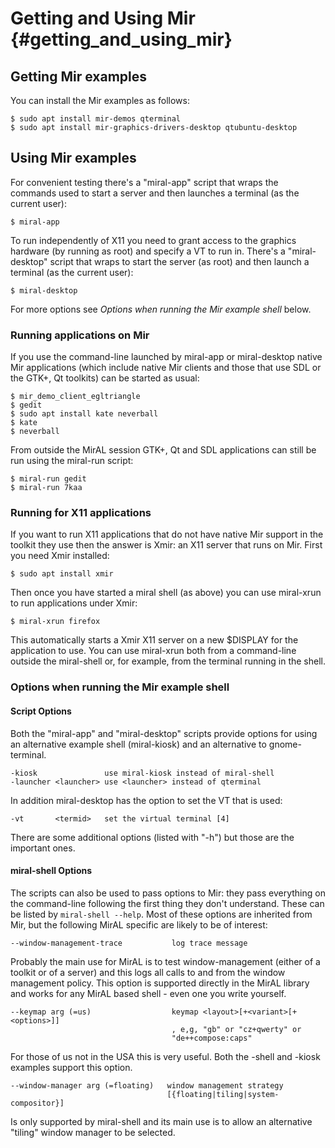 Getting and Using Mir  {#getting_and_using_mir}
=====================

Getting Mir examples
--------------------

You can install the Mir examples as follows:

    $ sudo apt install mir-demos qterminal
    $ sudo apt install mir-graphics-drivers-desktop qtubuntu-desktop

Using Mir examples
------------------

For convenient testing there's a "miral-app" script that wraps the commands used
to start a server and then launches a terminal (as the current user):

    $ miral-app

To run independently of X11 you need to grant access to the graphics hardware
(by running as root) and specify a VT to run in. There's a "miral-desktop"
script that wraps to start the server (as root) and then launch a terminal
(as the current user):

    $ miral-desktop
    
For more options see *Options when running the Mir example shell* below.
    
### Running applications on Mir

If you use the command-line launched by miral-app or miral-desktop native Mir
applications (which include native Mir clients and those that use SDL or the 
GTK+, Qt toolkits) can be started as usual:

    $ mir_demo_client_egltriangle
    $ gedit
    $ sudo apt install kate neverball 
    $ kate
    $ neverball

From outside the MirAL session GTK+, Qt and SDL applications can still be run
using the miral-run script:

    $ miral-run gedit
    $ miral-run 7kaa

### Running for X11 applications

If you want to run X11 applications that do not have native Mir support in the
toolkit they use then the answer is Xmir: an X11 server that runs on Mir. First
you need Xmir installed:

    $ sudo apt install xmir

Then once you have started a miral shell (as above) you can use miral-xrun to
run applications under Xmir:

    $ miral-xrun firefox

This automatically starts a Xmir X11 server on a new $DISPLAY for the
application to use. You can use miral-xrun both from a command-line outside the
miral-shell or, for example, from the terminal running in the shell.

### Options when running the Mir example shell

#### Script Options

Both the "miral-app" and "miral-desktop" scripts provide options for using an
alternative example shell (miral-kiosk) and an alternative to gnome-terminal.

    -kiosk               use miral-kiosk instead of miral-shell
    -launcher <launcher> use <launcher> instead of qterminal

In addition miral-desktop has the option to set the VT that is used:

    -vt       <termid>   set the virtual terminal [4]

There are some additional options (listed with "-h") but those are the important
ones.

#### miral-shell Options

The scripts can also be used to pass options to Mir: they pass everything on
the command-line following the first thing they don't understand. These can be
listed by `miral-shell --help`. Most of these options are inherited from Mir,
but the following MirAL specific are likely to be of interest:

    --window-management-trace           log trace message

Probably the main use for MirAL is to test window-management (either of a
toolkit or of a server) and this logs all calls to and from the window 
management policy. This option is supported directly in the MirAL library and
works for any MirAL based shell - even one you write yourself.

    --keymap arg (=us)                  keymap <layout>[+<variant>[+<options>]]
                                        , e,g, "gb" or "cz+qwerty" or 
                                        "de++compose:caps"

For those of us not in the USA this is very useful. Both the -shell and -kiosk
examples support this option.

    --window-manager arg (=floating)   window management strategy 
                                       [{floating|tiling|system-compositor}]

Is only supported by miral-shell and its main use is to allow an alternative
"tiling" window manager to be selected.
